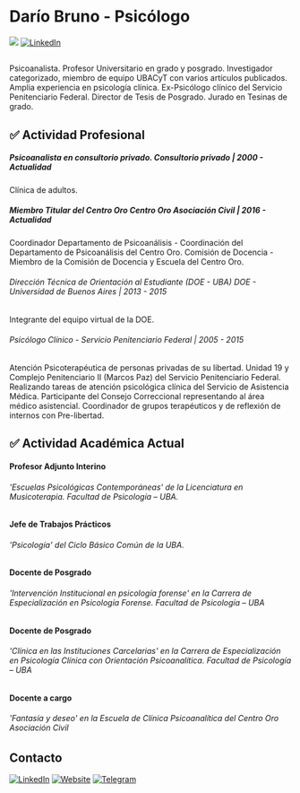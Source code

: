 # Darío Bruno - Psicólogo
![](http://www.dariobruno.com.ar/assets/images/avatard.png)
[![LinkedIn](https://img.shields.io/badge/Dario%20Bruno-LinedIn-blue)](http://linkedin.com/in/darioebruno)
## 
Psicoanalista. Profesor Universitario en grado y posgrado. Investigador categorizado, miembro de equipo UBACyT con varios artículos publicados. Amplia experiencia en psicología clínica. Ex-Psicólogo clínico del Servicio Penitenciario Federal. Director de Tesis de Posgrado. Jurado en Tesinas de grado.


## ✅ Actividad Profesional

##### Psicoanalista en consultorio privado. Consultorio privado | 2000 - Actualidad
Clínica de adultos.

##### Miembro Titular del Centro Oro Centro Oro Asociación Civil | 2016 - Actualidad
Coordinador Departamento de Psicoanálisis - Coordinación del Departamento de Psicoanálisis del Centro Oro.
Comisión de Docencia - Miembro de la Comisión de Docencia y Escuela del Centro Oro.

###### Dirección Técnica de Orientación al Estudiante (DOE - UBA) DOE - Universidad de Buenos Aires | 2013 - 2015
Integrante del equipo virtual de la DOE.

###### Psicólogo Clínico - Servicio Penitenciario Federal | 2005 - 2015
Atención Psicoterapéutica de personas privadas de su libertad. Unidad 19 y Complejo Penitenciario II (Marcos Paz) del Servicio Penitenciario Federal. Realizando tareas de atención psicológica clínica del Servicio de Asistencia Médica. Participante del Consejo Correccional representando al área médico asistencial. Coordinador de grupos terapéuticos y de reflexión de internos con Pre-libertad.


## ✅ Actividad Académica Actual

#### Profesor Adjunto Interino
###### 'Escuelas Psicológicas Contemporáneas' de la Licenciatura en Musicoterapia. Facultad de Psicología – UBA.

#### Jefe de Trabajos Prácticos
###### 'Psicología' del Ciclo Básico Común de la UBA.

#### Docente de Posgrado
###### 'Intervención Institucional en psicología forense' en la Carrera de Especialización en Psicología Forense. Facultad de Psicología – UBA

#### Docente de Posgrado
###### 'Clínica en las Instituciones Carcelarias' en la Carrera de Especialización en Psicología Clínica con Orientación Psicoanalítica. Facultad de Psicología – UBA

#### Docente a cargo
###### 'Fantasía y deseo' en la Escuela de Clínica Psicoanalítica del Centro Oro Asociación Civil

## Contacto
[![LinkedIn](https://img.shields.io/badge/Dario%20Bruno-LinedIn-blue)](http://linkedin.com/in/darioebruno)
[![Website](https://img.shields.io/badge/-www.dariobruno.com.ar-yellowgreen?style=flat&amp;logoColor=white)](http://dariobruno.com.ar)
[![Telegram](https://img.shields.io/badge/-t.me/Dario_Bruno-blue?style=flat&amp;logo=telegram&amp;logoColor=white)](https://t.me/Dario_Bruno)
